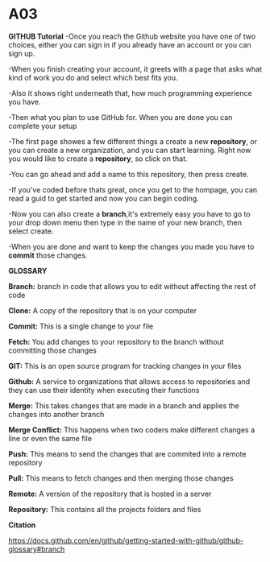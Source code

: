 # A03

**GITHUB Tutorial**
-Once you reach the Github website you have one of two choices, either you can sign in if you already have an account or you can sign up.

-When you finish creating your account, it greets with a page that asks what kind of work you do and select which best fits you.

-Also it shows right underneath that, how much programming experience you have.

-Then what you plan to use GitHub for. When you are done you can complete your setup

-The first page showes a few different things a create a new **repository**, or you can create a new organization, and you can start learning. Right now you would like to create a **repository**, so click on that.

-You can go ahead and add a name to this repository, then press create.

-If you've coded before thats great, once you get to the hompage, you can read a guid to get started and now you can begin coding.

-Now you can also create a **branch**,it's extremely easy you have to go to your drop down menu then type in the name of your new branch, then select create.

-When you are done and want to keep the changes you made you have to **commit** those changes.

**GLOSSARY**

**Branch:** branch in code that allows you to edit without affecting the rest of code

**Clone:** A copy of the repository that is on your computer

**Commit:** This is a single change to your file

**Fetch:** You add changes to your repository to the branch without committing those changes

**GIT:** This is an open source program for tracking changes in your files

**Github:** A service to organizations that allows access to repositories and they can use their identity when executing their functions

**Merge:** This takes changes that are made in a branch and applies the changes into another branch

**Merge Conflict:** This happens when two coders make different changes a line or even the same file

**Push:** This means to send the changes that are commited into a remote repository

**Pull:** This means to fetch changes and then merging those changes

**Remote:** A version of the repository that is hosted in a server

**Repository:** This contains all the projects folders and files


**Citation**

https://docs.github.com/en/github/getting-started-with-github/github-glossary#branch
